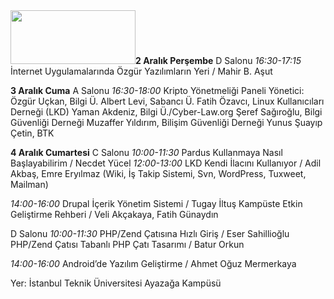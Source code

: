 <html><body><strong><img class="alignright" title="İnet-tr" src="http://seminer.linux.org.tr/wp-content/uploads/inet10.gif" alt="" width="200" height="86">2 Aralık Perşembe</strong>
D Salonu
<em>16:30-17:15</em> İnternet Uygulamalarında Özgür Yazılımların Yeri / Mahir B. Aşut

<strong>3 Aralık Cuma</strong>
A Salonu
<em>16:30-18:00</em> Kripto Yönetmeliği Paneli
Yönetici: Özgür Uçkan, Bilgi Ü.
Albert Levi, Sabancı Ü.
Fatih Özavcı, Linux Kullanıcıları Derneği (LKD)
Yaman Akdeniz, Bilgi Ü./Cyber-Law.org
Şeref Sağıroğlu, Bilgi Güvenliği Derneği
Muzaffer Yıldırım, Bilişim Güvenliği Derneği
Yunus Şuayıp Çetin, BTK

<strong>4 Aralık Cumartesi</strong>
C Salonu
<em>10:00-11:30</em> Pardus Kullanmaya Nasıl Başlayabilirim / Necdet Yücel
<em>12:00-13:00</em> LKD Kendi İlacını Kullanıyor / Adil Akbaş, Emre Eryılmaz
(Wiki, İş Takip Sistemi, Svn, WordPress, Tuxweet, Mailman)

<em>14:00-16:00</em> Drupal İçerik Yönetim Sistemi / Tugay İltuş
Kampüste Etkin Geliştirme Rehberi / Veli Akçakaya, Fatih Günaydın

D Salonu
<em>10:00-11:30</em> PHP/Zend Çatısına Hızlı Giriş / Eser Sahillioğlu
PHP/Zend Çatısı Tabanlı PHP Çatı Tasarımı / Batur Orkun

<em>14:00-16:00</em> Android’de Yazılım Geliştirme / Ahmet Oğuz Mermerkaya

Yer: İstanbul Teknik Üniversitesi Ayazağa Kampüsü</body></html>